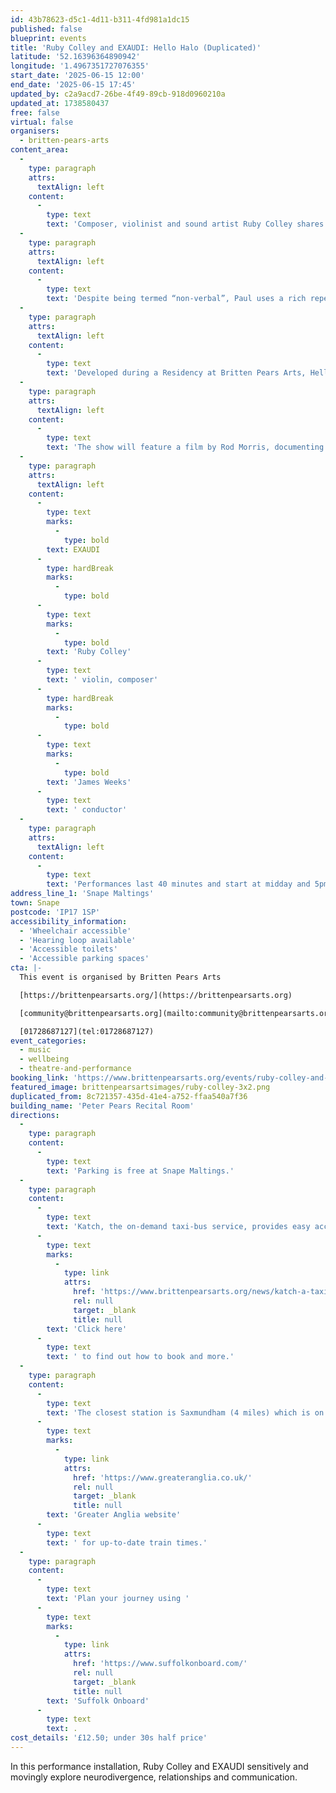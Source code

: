 ```yaml
---
id: 43b78623-d5c1-4d11-b311-4fd981a1dc15
published: false
blueprint: events
title: 'Ruby Colley and EXAUDI: Hello Halo (Duplicated)'
latitude: '52.16396364890942'
longitude: '1.4967351727076355'
start_date: '2025-06-15 12:00'
end_date: '2025-06-15 17:45'
updated_by: c2a9acd7-26be-4f49-89cb-918d0960210a
updated_at: 1738580437
free: false
virtual: false
organisers:
  - britten-pears-arts
content_area:
  -
    type: paragraph
    attrs:
      textAlign: left
    content:
      -
        type: text
        text: 'Composer, violinist and sound artist Ruby Colley shares her new vocal work Hello Halo performed with EXAUDI, a leading vocal ensemble for new music. This composition has been developed alongside Ruby’s brother, Paul Colley, who is neurodivergent and has high support needs.'
  -
    type: paragraph
    attrs:
      textAlign: left
    content:
      -
        type: text
        text: 'Despite being termed “non-verbal”, Paul uses a rich repertoire of sounds and gestures. This composition transcribes these communication methods, using live voice and recordings of Paul, to make a vocal map of Paul’s life and relationships. It is an intimate examination of communication and asks questions of what it means to be human.  '
  -
    type: paragraph
    attrs:
      textAlign: left
    content:
      -
        type: text
        text: 'Developed during a Residency at Britten Pears Arts, Hello Halo is shaped by Ruby’s own (a neurodiverse musician) and her brother’s lived experience, and is aimed at both neurodiverse and neurotypical audiences. '
  -
    type: paragraph
    attrs:
      textAlign: left
    content:
      -
        type: text
        text: 'The show will feature a film by Rod Morris, documenting the process of Hello Halo and giving audiences a view into the world of Paul Colley and his unique collaboration with his sister Ruby.'
  -
    type: paragraph
    attrs:
      textAlign: left
    content:
      -
        type: text
        marks:
          -
            type: bold
        text: EXAUDI
      -
        type: hardBreak
        marks:
          -
            type: bold
      -
        type: text
        marks:
          -
            type: bold
        text: 'Ruby Colley'
      -
        type: text
        text: ' violin, composer'
      -
        type: hardBreak
        marks:
          -
            type: bold
      -
        type: text
        marks:
          -
            type: bold
        text: 'James Weeks'
      -
        type: text
        text: ' conductor'
  -
    type: paragraph
    attrs:
      textAlign: left
    content:
      -
        type: text
        text: 'Performances last 40 minutes and start at midday and 5pm.'
address_line_1: 'Snape Maltings'
town: Snape
postcode: 'IP17 1SP'
accessibility_information:
  - 'Wheelchair accessible'
  - 'Hearing loop available'
  - 'Accessible toilets'
  - 'Accessible parking spaces'
cta: |-
  This event is organised by Britten Pears Arts

  [https://brittenpearsarts.org/](https://brittenpearsarts.org)

  [community@brittenpearsarts.org](mailto:community@brittenpearsarts.org)

  [01728687127](tel:01728687127)
event_categories:
  - music
  - wellbeing
  - theatre-and-performance
booking_link: 'https://www.brittenpearsarts.org/events/ruby-colley-and-exaudi-hello-halo'
featured_image: brittenpearsartsimages/ruby-colley-3x2.png
duplicated_from: 8c721357-435d-41e4-a752-ffaa540a7f36
building_name: 'Peter Pears Recital Room'
directions:
  -
    type: paragraph
    content:
      -
        type: text
        text: 'Parking is free at Snape Maltings.'
  -
    type: paragraph
    content:
      -
        type: text
        text: 'Katch, the on-demand taxi-bus service, provides easy access to Snape Maltings, connecting it to the towns of Framlingham, Parham, Hacheston, Wickham Market, Wickham Market Railway Station at Campsea Ashe, and Tunstall. '
      -
        type: text
        marks:
          -
            type: link
            attrs:
              href: 'https://www.brittenpearsarts.org/news/katch-a-taxi-bus-to-snape-maltings'
              rel: null
              target: _blank
              title: null
        text: 'Click here'
      -
        type: text
        text: ' to find out how to book and more.'
  -
    type: paragraph
    content:
      -
        type: text
        text: 'The closest station is Saxmundham (4 miles) which is on the East Suffolk Ipswich on the Lowestoft train line. Wickham Market station (6 miles) is located in Campsea Ash on the same line. Visit the '
      -
        type: text
        marks:
          -
            type: link
            attrs:
              href: 'https://www.greateranglia.co.uk/'
              rel: null
              target: _blank
              title: null
        text: 'Greater Anglia website'
      -
        type: text
        text: ' for up-to-date train times.'
  -
    type: paragraph
    content:
      -
        type: text
        text: 'Plan your journey using '
      -
        type: text
        marks:
          -
            type: link
            attrs:
              href: 'https://www.suffolkonboard.com/'
              rel: null
              target: _blank
              title: null
        text: 'Suffolk Onboard'
      -
        type: text
        text: .
cost_details: '£12.50; under 30s half price'
---
```

In this performance installation, Ruby Colley and EXAUDI sensitively and movingly explore neurodivergence, relationships and communication.
